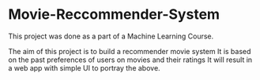 # Movie-Reccommender-System
This project was done as a part of a Machine Learning Course. 

The aim of this project is to build a recommender movie system
It is based on the past preferences of users on movies and their ratings
It will result in a web app with simple UI to portray the above.
